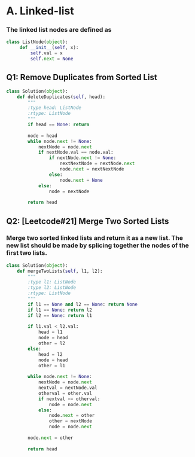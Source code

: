 
# A. Linked-list

### The linked list nodes are defined as
```Python
class ListNode(object):
     def __init__(self, x):
         self.val = x
         self.next = None
```

## Q1: Remove Duplicates from Sorted List

```Python
class Solution(object):
    def deleteDuplicates(self, head):
        """
        :type head: ListNode
        :rtype: ListNode
        """
        if head == None: return 
    
        node = head
        while node.next != None:
            nextNode = node.next
            if nextNode.val == node.val:
                if nextNode.next != None:
                    nextNextNode = nextNode.next
                    node.next = nextNextNode
                else:
                    node.next = None
            else:
                node = nextNode
                
        return head
```

## Q2: [Leetcode#21] Merge Two Sorted Lists
### Merge two sorted linked lists and return it as a new list. The new list should be made by splicing together the nodes of the first two lists.
```Python
class Solution(object):
    def mergeTwoLists(self, l1, l2):
        """
        :type l1: ListNode
        :type l2: ListNode
        :rtype: ListNode
        """
        if l1 == None and l2 == None: return None
        if l1 == None: return l2
        if l2 == None: return l1
        
        if l1.val < l2.val:
            head = l1
            node = head
            other = l2
        else:
            head = l2
            node = head
            other = l1
            
        while node.next != None:
            nextNode = node.next
            nextval = nextNode.val
            otherval = other.val
            if nextval <= otherval:
                node = node.next
            else:
                node.next = other
                other = nextNode
                node = node.next
            
        node.next = other
        
        return head
```
